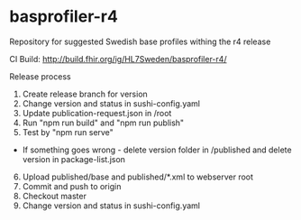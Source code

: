 # basprofiler-r4
Repository for suggested Swedish base profiles withing the r4 release

CI Build: http://build.fhir.org/ig/HL7Sweden/basprofiler-r4/


Release process

1. Create release branch for version
2. Change version and status in sushi-config.yaml
3. Update publication-request.json in /root
4. Run "npm run build" and "npm run publish"
5. Test by "npm run serve"
- If something goes wrong - delete version folder in /published and delete version in package-list.json
6. Upload published/base and published/*.xml to webserver root
7. Commit and push to origin
8. Checkout master
9. Change version and status in sushi-config.yaml
